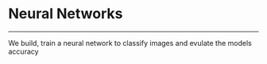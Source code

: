 # Neural Networks
---
We build, train a neural network to classify images and evulate the models accuracy 
